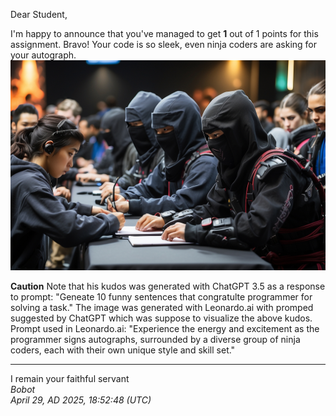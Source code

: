 Dear Student,

I'm happy to announce that you've managed to get **1** out of 1 points for this assignment.
Bravo! Your code is so sleek, even ninja coders are asking for your autograph.
![Coder Triumph](https://raw.githubusercontent.com/sbobek/bobot-kudos/main/Leonardo_Diffusion_XL_Experience_the_energy_and_excitement_as_0.jpg)


**Caution**
Note that his kudos was generated with ChatGPT 3.5 as a response to prompt: "Geneate 10 funny sentences that congratulte programmer for solving a task."
The image was generated with Leonardo.ai with promped suggested by ChatGPT which was suppose to visualize the above kudos.
Prompt used in Leonardo.ai: "Experience the energy and excitement as the programmer signs autographs, surrounded by a diverse group of ninja coders, each with their own unique style and skill set."



-----------
I remain your faithful servant\
_Bobot_\
_April 29, AD 2025, 18:52:48 (UTC)_